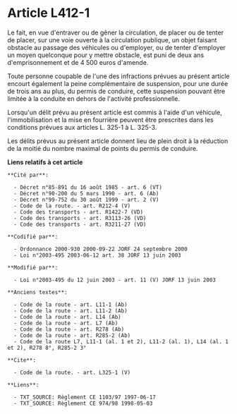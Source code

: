 # Article L412-1

Le fait, en vue d'entraver ou de gêner la circulation, de placer ou de tenter de placer, sur une voie ouverte à la
circulation publique, un objet faisant obstacle au passage des véhicules ou d'employer, ou de tenter d'employer un moyen
quelconque pour y mettre obstacle, est puni de deux ans d'emprisonnement et de 4 500 euros d'amende. 

Toute personne coupable de l'une des infractions prévues au présent article encourt également la peine complémentaire de
suspension, pour une durée de trois ans au plus, du permis de conduire, cette suspension pouvant être limitée à la conduite
en dehors de l'activité professionnelle. 

Lorsqu'un délit prévu au présent article est commis à l'aide d'un véhicule, l'immobilisation et la mise en fourrière peuvent
être prescrites dans les conditions prévues aux articles L. 325-1 à L. 325-3.

Les délits prévus au présent article donnent lieu de plein droit à la réduction de la moitié du nombre maximal de points du
permis de conduire.

**Liens relatifs à cet article**

	**Cité par**:

	  - Décret n°85-891 du 16 août 1985 - art. 6 (VT)
	  - Décret n°90-200 du 5 mars 1990 - art. 6 (Ab)
	  - Décret n°99-752 du 30 août 1999 - art. 2 (V)
	  - Code de la route. - art. R212-4 (V)
	  - Code des transports - art. R1422-7 (VD)
	  - Code des transports - art. R3113-26 (VD)
	  - Code des transports - art. R3211-27 (VD)

	**Codifié par**:

	  - Ordonnance 2000-930 2000-09-22 JORF 24 septembre 2000
	  - Loi n°2003-495 2003-06-12 art. 38 JORF 13 juin 2003

	**Modifié par**:

	  - Loi n°2003-495 du 12 juin 2003 - art. 11 (V) JORF 13 juin 2003

	**Anciens textes**:

	  - Code de la route - art. L11-1 (Ab)
	  - Code de la route - art. L11-2 (Ab)
	  - Code de la route - art. L14 (Ab)
	  - Code de la route - art. L7 (Ab)
	  - Code de la route - art. R278 (Ab)
	  - Code de la route - art. R285-2 (Ab)
	  - Code de la route L7, L11-1 (al. 1 et 2), L11-2 (al. 1), L14 (al. 1 et 2), R278 8°, R285-2 3°

	**Cite**:

	  - Code de la route. - art. L325-1 (V)

	**Liens**:

	  - TXT_SOURCE: Règlement CE 1103/97 1997-06-17
	  - TXT_SOURCE: Règlement CE 974/98 1998-05-03
